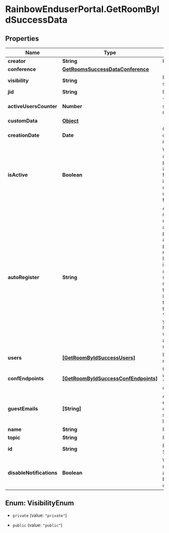 # RainbowEnduserPortal.GetRoomByIdSuccessData

## Properties

Name | Type | Description | Notes
------------ | ------------- | ------------- | -------------
**creator** | **String** | Rainbow Id of creator | 
**conference** | [**GetRoomsSuccessDataConference**](GetRoomsSuccessDataConference.md) |  | 
**visibility** | **String** | Public/private group visibility for search | 
**jid** | **String** | Room MUC JID | 
**activeUsersCounter** | **Number** | The number of users with the status &#39;accepted&#39; or &#39;invited&#39;. Only available when format&#x3D;full | 
**customData** | [**Object**](.md) |  | 
**creationDate** | **Date** | Creation date of the room (read only, set automatically during room creation) | 
**isActive** | **Boolean** | When set to true all room users are invited to share their presence. Else they have to wait an event from XMPP server. This flag is reset when the room is inactive for a while (basically 60 days), and set when the first user share his presence. This flag is read-only. | 
**autoRegister** | **String** | A user can create a room and not have to register users. He can share instead a public link also called &#39;public URL&#39;([users public link][0]). According with autoRegister value, if another person uses the link to join the room:   * autoRegister &#x3D; &#39;unlock&#39;: If this user is not yet registered inside this room, he is automatically included with the status &#39;accepted&#39; and join the room. * autoRegister &#x3D; &#39;lock&#39;: If this user is not yet registered inside this room, he can&#39;t access to the room. So that he can&#39;t join the room. * autoRegister &#x3D; &#39;unlock_ack&#39;: If this user is not yet registered inside this room, he can&#39;t access to the room waiting for the room&#39;s owner acknowledgment.   [0]: #api-users_rooms_public_link | 
**users** | [**[GetRoomByIdSuccessUsers]**](GetRoomByIdSuccessUsers.md) | List of users members of the room. | 
**confEndpoints** | [**[GetRoomByIdSuccessConfEndpoints]**](GetRoomByIdSuccessConfEndpoints.md) | Conference end point of a room user. This user is always a &#39;moderator&#39;. Only one confEndPoint per room. | 
**guestEmails** | **[String]** | Array of non rainbow users email. The former conference.guestEmails field should be deprecated sooner or later | 
**name** | **String** | Room name. | 
**topic** | **String** | Room topic | 
**id** | **String** | Room unique identifier (like 56d0277a0261b53142a5cab5) | 
**disableNotifications** | **Boolean** | When set to true, there is no more notifications to be sent by a room in all cases with text body (user join/leave, conference start/end) | 



## Enum: VisibilityEnum


* `private` (value: `"private"`)

* `public` (value: `"public"`)




